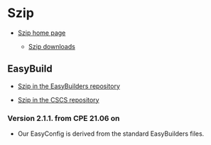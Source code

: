 # Szip

  * [Szip home page](https://support.hdfgroup.org/doc_resource/SZIP/)

      * [Szip downloads](https://support.hdfgroup.org/ftp/lib-external/szip/)


## EasyBuild

  * [Szip in the EasyBuilders repository](https://github.com/easybuilders/easybuild-easyconfigs/tree/main/easybuild/easyconfigs/s/Szip)

  * [Szip in the CSCS repository](https://github.com/eth-cscs/production/tree/master/easybuild/easyconfigs/s/Szip)

### Version 2.1.1. from CPE 21.06 on

  * Our EasyConfig is derived from the standard EasyBuilders files.

